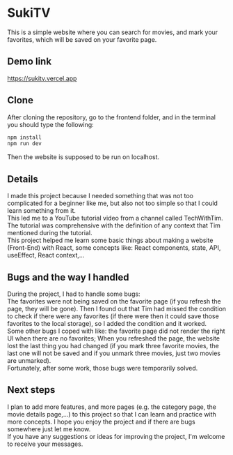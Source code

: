 # SukiTV
This is a simple website where you can search for movies, and mark your favorites, which will be saved on your favorite page.

## Demo link
<a href="https://sukitv.vercel.app" target="_blank">https://sukitv.vercel.app</a>

## Clone
After cloning the repository, go to the frontend folder, and in the terminal you should type the following:<br />
```bash
npm install
npm run dev
```
Then the website is supposed to be run on localhost.

## Details
I made this project because I needed something that was not too complicated for a beginner like me, but also not too simple so that I could learn something from it.<br />
This led me to a YouTube tutorial video from a channel called TechWithTim. The tutorial was comprehensive with the definition of any context that Tim mentioned during the tutorial.<br />
This project helped me learn some basic things about making a website (Front-End) with React, some concepts like: React components, state, API, useEffect, React context,...

## Bugs and the way I handled
During the project, I had to handle some bugs: <br /> 
The favorites were not being saved on the favorite page (if you refresh the page, they will be gone). Then I found out that Tim had missed the condition to check if there were any favorites (if there were then it could save those favorites to the local storage), so I added the condition and it worked.<br />
Some other bugs I coped with like: the favorite page did not render the right UI when there are no favorites; When you refreshed the page, the website lost the last thing you had changed (if you mark three favorite movies, the last one will not be saved and if you unmark three movies, just two movies are unmarked).<br />
Fortunately, after some work, those bugs were temporarily solved.

## Next steps
I plan to add more features, and more pages (e.g. the category page, the movie details page,...) to this project so that I can learn and practice with more concepts. I hope you enjoy the project and if there are bugs somewhere just let me know.<br />
If you have any suggestions or ideas for improving the project, I'm welcome to receive your messages.


